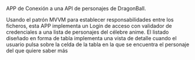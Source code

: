 APP de Conexión a una API de personajes de DragonBall.

Usando el patrón MVVM para establecer responsabilidades entre los ficheros, esta APP implementa un Login de acceso con validador de credenciales a una lista de personajes del célebre anime.
El listado diseñado en forma de tabla implementa una vista de detalle cuando el usuario pulsa sobre la celda de la tabla en la que se encuentra el personaje del que quiere saber más
